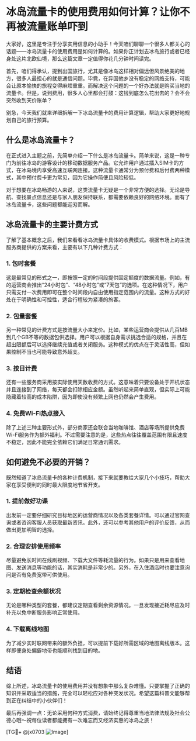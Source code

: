 # 冰岛流量卡的使用费用如何计算？让你不再被流量账单吓到

大家好，这里是专注于分享实用信息的小助手！今天咱们聊聊一个很多人都关心的话题——冰岛流量卡的使用费用是如何计算的。如果你正计划去冰岛旅行或者已经身处这片北欧仙境，那么这篇文章一定值得你花几分钟时间读完。

首先，咱们得承认，提到出国旅行，尤其是像冰岛这样相对偏远但风景绝美的地方，很多人最担心的就是通信问题。毕竟，在异国他乡没有稳定的网络支持，可能会让原本愉快的旅程变得麻烦重重。而解决这个问题的一个好办法就是购买当地的流量卡。但是，说到费用，很多人心里都会打鼓：这钱到底怎么花出去的？会不会突然收到天价账单？

别急，今天我们就来详细拆解一下冰岛流量卡的费用计算逻辑，帮助大家更好地规划自己的旅行预算。

## 什么是冰岛流量卡？

在正式进入主题之前，先简单介绍一下什么是冰岛流量卡。简单来说，这是一种专门为前往冰岛的游客设计的移动数据服务产品。它允许用户通过插入SIM卡的方式，在冰岛境内享受高速互联网连接。这种流量卡通常分为预付费和后付费两种模式，其中预付费卡更为常见，因为它操作简便且风险较低。

对于想要在冰岛畅游的人来说，这类流量卡无疑是一个非常方便的选择。无论是导航、查找景点信息还是与家人朋友保持联系，都需要依赖良好的网络环境。而有了冰岛流量卡，这些问题都能迎刃而解。

## 冰岛流量卡的主要计费方式

了解了基本概念之后，我们来看看冰岛流量卡具体的收费模式。根据市场上的主流服务商提供的方案来看，主要有以下几种计费方式：

### 1. 包时套餐
这是最常见的形式之一，即按照一定的时间段提供固定额度的数据流量。例如，有的运营商会推出“24小时包”、“48小时包”或“7天包”的选项。在这种情况下，用户只需支付一次费用即可在整个时间段内自由使用指定范围内的流量。这种方式的好处在于明确性和可控性，适合行程较为紧凑的旅客。

### 2. 包量套餐
另一种常见的计费方式是按流量大小来定价。比如，某些运营商会提供从几百MB到几个GB不等的数据包供选择。用户可以根据自身需求挑选合适的规格，并且在超出限额后可以选择继续充值或者关闭服务。这种模式的优点在于灵活性高，但如果控制不当也可能导致意外超支。

### 3. 按日计费
还有一些服务商采用按实际使用天数收费的方式。这意味着只要设备处于开机状态并且连接到了网络，每天都会扣除相应金额。虽然听起来简单直观，但实际上可能隐藏着较高的成本陷阱，因为即使没有频繁上网也仍然会产生费用。

### 4. 免费Wi-Fi热点接入
除了上述三种主要形式外，部分商家还会联合当地咖啡馆、酒店等场所提供免费Wi-Fi服务作为额外福利。不过需要注意的是，这些热点往往覆盖范围有限且速度不稳定，因此不能完全依赖它们满足日常通讯需求。

## 如何避免不必要的开销？

既然知道了冰岛流量卡的各种计费机制，接下来就要教给大家几个小技巧，帮助大家在享受便利的同时最大限度地节省开支。

### 1. 提前做好功课
出发前一定要仔细研究目标地区的运营商情况以及各类套餐详情。可以通过官网查询或者咨询客服人员获取最新资讯。此外，还可以参考其他用户的评价反馈，从而做出更加明智的选择。

### 2. 合理安排使用频率
尽量避免长时间在线刷视频、下载大文件等耗流量的行为。如果只是用来查看地图、发送消息等功能的话，其实消耗是非常少的。另外，在入住酒店时也要注意询问是否有免费宽带可供使用。

### 3. 定期检查余额状况
无论是哪种类型的套餐，都建议定期查看剩余资源情况。一旦发现接近耗尽应及时补充以免中断服务影响正常使用。

### 4. 下载离线地图
为了减少实时联网带来的额外负担，可以提前下载好所需区域的地图离线版本。这样即便身处偏僻地带也能顺利找到目的地。

## 结语

综上所述，冰岛流量卡的使用费用并没有想象中那么复杂难懂。只要掌握了正确的知识并采取适当的措施，完全可以轻松应对各种突发状况。希望这篇科普文能够帮到正在纠结中的小伙伴们！

最后再强调一点：无论采用何种方式消费，请始终记得尊重当地法律法规及社会公德心哦～祝每位读者都能拥有一次难忘而又经济实惠的冰岛之旅！

[TG💪+ @jx0703 ![Image](https://github.com/user-attachments/assets/dbca1d08-cadb-493c-b0ec-ad6f7a83f270)]